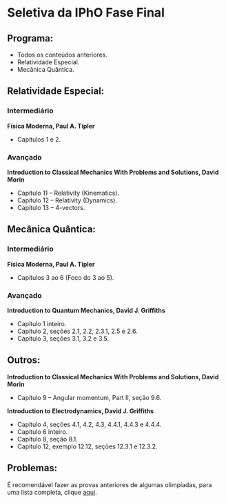 # Seletiva da IPhO Fase Final

## Programa:

- Todos os conteúdos anteriores.
- Relatividade Especial.
- Mecânica Quântica.

## Relatividade Especial:

### Intermediário

**Física Moderna, Paul A. Tipler**

- Capítulos 1 e 2.

### Avançado

**Introduction to Classical Mechanics With Problems and Solutions, David Morin** 

- Capítulo 11 – Relativity (Kinematics).
- Capítulo 12 – Relativity (Dynamics).
- Capítulo 13 – 4-vectors.

## Mecânica Quântica:

### Intermediário

**Física Moderna, Paul A. Tipler**

- Capítulos 3 ao 6 (Foco do 3 ao 5).

### Avançado

**Introduction to Quantum Mechanics, David J. Griffiths**

- Capítulo 1 inteiro.
- Capítulo 2, seções 2.1, 2.2, 2.3.1, 2.5 e 2.6.
- Capítulo 3, seções 3.1, 3.2 e  3.5.

## Outros:

**Introduction to Classical Mechanics With Problems and Solutions, David Morin**

- Capítulo 9 – Angular momentum, Part II, seção 9.6.

**Introduction to Electrodynamics, David J. Griffiths**

- Capítulo 4, seções 4.1, 4.2, 4.3, 4.4.1, 4.4.3 e 4.4.4.
- Capítulo 6 inteiro.
- Capítulo 8, seção 8.1.
- Capítulo 12, exemplo 12.12, seções 12.3.1 e 12.3.2.

## Problemas:

É recomendável fazer as provas anteriores de algumas olimpíadas, para uma lista completa, clique [aqui](http://noic.com.br/olimpiadas/fisica/outras-olimpiadas/).
